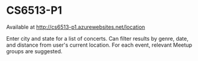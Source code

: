 # CS6513-P1
Available at http://cs6513-p1.azurewebsites.net/location

Enter city and state for a list of concerts. Can filter results by genre, date, and distance from user's current location. For each event, relevant Meetup groups are suggested.